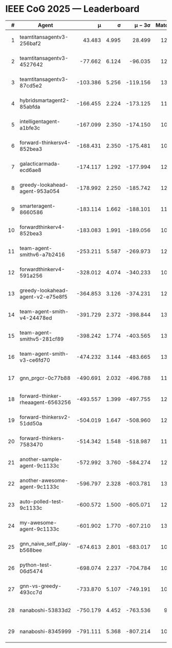 # IEEE CoG 2025 — Leaderboard

| # | Agent | μ | σ | μ − 3σ | Matches | Updated |
|---:|---|---:|---:|---:|---:|---|
| 1 | teamtitansagentv3-256baf2 | 43.483 | 4.995 | 28.499 | 12860 | 2025-08-21 20:20 |
| 2 | teamtitansagentv3-4527642 | -77.662 | 6.124 | -96.035 | 12374 | 2025-08-21 20:20 |
| 3 | teamtitansagentv3-87cd5e2 | -103.386 | 5.256 | -119.156 | 13726 | 2025-08-21 20:20 |
| 4 | hybridsmartagent2-85abfda | -166.455 | 2.224 | -173.125 | 11329 | 2025-08-21 20:20 |
| 5 | intelligentagent-a1bfe3c | -167.099 | 2.350 | -174.150 | 10762 | 2025-08-21 20:20 |
| 6 | forward-thinkersv4-852bea3 | -168.431 | 2.350 | -175.481 | 10362 | 2025-08-21 20:20 |
| 7 | galacticarmada-ecd6ae8 | -174.117 | 1.292 | -177.994 | 12200 | 2025-08-21 20:20 |
| 8 | greedy-lookahead-agent-953a054 | -178.992 | 2.250 | -185.742 | 12300 | 2025-08-21 20:20 |
| 9 | smarteragent-8660586 | -183.114 | 1.662 | -188.101 | 11075 | 2025-08-21 20:20 |
| 10 | forwardthinkerv4-852bea3 | -183.083 | 1.991 | -189.056 | 10262 | 2025-08-21 20:20 |
| 11 | team-agent-smithv6-a7b2416 | -253.211 | 5.587 | -269.973 | 12360 | 2025-08-21 20:20 |
| 12 | forwardthinkerv4-591a256 | -328.012 | 4.074 | -340.233 | 10758 | 2025-08-21 20:20 |
| 13 | greedy-lookahead-agent-v2-e75e8f5 | -364.853 | 3.126 | -374.231 | 12680 | 2025-08-21 20:20 |
| 14 | team-agent-smith-v4-24478ed | -391.729 | 2.372 | -398.844 | 13242 | 2025-08-21 20:20 |
| 15 | team-agent-smithv5-281cf89 | -398.242 | 1.774 | -403.565 | 13020 | 2025-08-21 20:20 |
| 16 | team-agent-smith-v3-ce6fd70 | -474.232 | 3.144 | -483.665 | 13902 | 2025-08-21 20:20 |
| 17 | gnn_prgcr-0c77b88 | -490.691 | 2.032 | -496.788 | 11710 | 2025-08-21 20:20 |
| 18 | forward-thinker-rheaagent-6563256 | -493.557 | 1.399 | -497.755 | 12404 | 2025-08-21 20:20 |
| 19 | forward-thinkersv2-51dd50a | -504.019 | 1.647 | -508.960 | 12624 | 2025-08-21 20:20 |
| 20 | forward-thinkers-7583470 | -514.342 | 1.548 | -518.987 | 11980 | 2025-08-21 20:20 |
| 21 | another-sample-agent-9c1133c | -572.992 | 3.760 | -584.274 | 12800 | 2025-08-21 20:20 |
| 22 | another-awesome-agent-9c1133c | -596.797 | 2.328 | -603.781 | 13420 | 2025-08-21 20:20 |
| 23 | auto-polled-test-9c1133c | -600.572 | 1.500 | -605.071 | 12260 | 2025-08-21 20:20 |
| 24 | my-awesome-agent-9c1133c | -601.902 | 1.770 | -607.210 | 13020 | 2025-08-21 20:20 |
| 25 | gnn_naive_self_play-b568bee | -674.613 | 2.801 | -683.017 | 10320 | 2025-08-21 20:20 |
| 26 | python-test-06d5474 | -698.074 | 2.237 | -704.784 | 10680 | 2025-08-21 20:20 |
| 27 | gnn-vs-greedy-493cc7d | -733.870 | 5.107 | -749.191 | 10320 | 2025-08-21 20:20 |
| 28 | nanaboshi-53833d2 | -750.179 | 4.452 | -763.536 | 9940 | 2025-08-21 20:20 |
| 29 | nanaboshi-8345999 | -791.111 | 5.368 | -807.214 | 10550 | 2025-08-21 20:20 |
